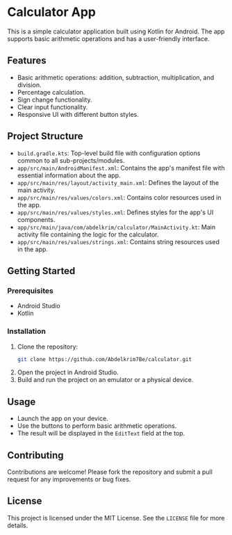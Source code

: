 # Calculator App

This is a simple calculator application built using Kotlin for Android. The app supports basic arithmetic operations and has a user-friendly interface.

## Features

- Basic arithmetic operations: addition, subtraction, multiplication, and division.
- Percentage calculation.
- Sign change functionality.
- Clear input functionality.
- Responsive UI with different button styles.

## Project Structure

- `build.gradle.kts`: Top-level build file with configuration options common to all sub-projects/modules.
- `app/src/main/AndroidManifest.xml`: Contains the app's manifest file with essential information about the app.
- `app/src/main/res/layout/activity_main.xml`: Defines the layout of the main activity.
- `app/src/main/res/values/colors.xml`: Contains color resources used in the app.
- `app/src/main/res/values/styles.xml`: Defines styles for the app's UI components.
- `app/src/main/java/com/abdelkrim/calculator/MainActivity.kt`: Main activity file containing the logic for the calculator.
- `app/src/main/res/values/strings.xml`: Contains string resources used in the app.

## Getting Started

### Prerequisites

- Android Studio
- Kotlin

### Installation

1. Clone the repository:
    ```sh
    git clone https://github.com/Abdelkrim7Be/calculator.git
    ```
2. Open the project in Android Studio.
3. Build and run the project on an emulator or a physical device.

## Usage

- Launch the app on your device.
- Use the buttons to perform basic arithmetic operations.
- The result will be displayed in the `EditText` field at the top.

## Contributing

Contributions are welcome! Please fork the repository and submit a pull request for any improvements or bug fixes.

## License

This project is licensed under the MIT License. See the `LICENSE` file for more details.